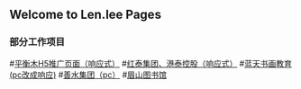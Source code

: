 ## Welcome to Len.lee Pages

### 部分工作项目

#[平衡木H5推广页面（响应式）](http://h5new.cdphm.com/)
#[红泰集团、港泰控股（响应式）](http://www.cdhongtai.com/cn/) 
#[蓝天书画教育(pc改成响应)](http://www.ltsfy.cn/) 
#[善水集团（pc）](http://www.ss-water.com/ ) 
#[眉山图书馆](http://pmslib.cdphm.com/) 


